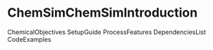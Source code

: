 # ChemSimChemSimIntroduction
ChemicalObjectives
SetupGuide
ProcessFeatures
DependenciesList
CodeExamples
